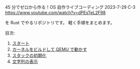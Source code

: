 45 分でゼロから作る！OS 自作ライブコーディング 2023-7-29 C-3  
https://www.youtube.com/watch?v=dPEsTeL2F98

を Rust でやるリポジトリです。
軽く手順をまとめます。

目次:

1. [スタート](https://github.com/Ubugeeei/45minos/tree/master/010-getting-started)
2. [カーネルをビルドして QEMU で動かす](https://github.com/Ubugeeei/45minos/tree/master/020-build-and-book-kernel)
3. [スタックの初期化](https://github.com/Ubugeeei/45minos/tree/master/030-init-stack-pointer)
4. [文字列の表示](https://github.com/Ubugeeei/45minos/tree/master/040-put-string)
